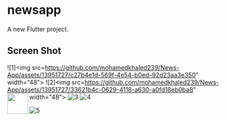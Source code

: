 # newsapp

A new Flutter project.

## Screen Shot
![1]<img src=https://github.com/mohamedkhaled239/News-App/assets/13951727/c27b4e1d-569f-4e54-b0ed-92d23aa3e350" width="48">
![2]<img src=https://github.com/mohamedkhaled239/News-App/assets/13951727/33621b4c-0629-4118-a630-a0fd18eb0ba8" width="48">
<a href="url"><img src="[http://url.to/image.png](https://github.com/mohamedkhaled239/News-App/assets/13951727/529fd209-b7ce-4bec-b54a-c88597dacae2)" align="left" height="48" width="48" ></a>
![3](https://github.com/mohamedkhaled239/News-App/assets/13951727/529fd209-b7ce-4bec-b54a-c88597dacae2) 
![4](https://github.com/mohamedkhaled239/News-App/assets/13951727/097d5318-ec8b-4857-bc96-ab87cb8cb16c)

![5](https://github.com/mohamedkhaled239/News-App/assets/13951727/b13b3af5-386e-44c2-a6ef-769abe6db38a )
